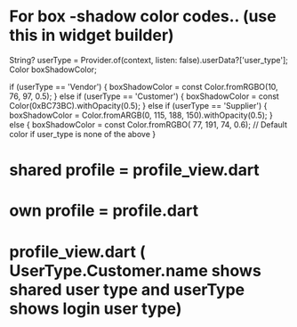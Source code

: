 
# For box -shadow color codes..  (use this  in widget builder)
String? userType = Provider.of<Auth>(context, listen: false).userData?['user_type'];
Color boxShadowColor;

if (userType == 'Vendor') {
    boxShadowColor = const Color.fromRGBO(10, 76, 97, 0.5);
} else if (userType == 'Customer') {
    boxShadowColor = const Color(0xBC73BC).withOpacity(0.5);
} else if (userType == 'Supplier') {
    boxShadowColor = Color.fromARGB(0, 115, 188, 150).withOpacity(0.5);
} else {
    boxShadowColor = const Color.fromRGBO(
        77, 191, 74, 0.6); // Default color if user_type is none of the above
}

# shared profile = profile_view.dart
# own profile = profile.dart
# profile_view.dart ( UserType.Customer.name shows shared user type and userType shows login user type)
